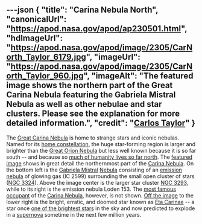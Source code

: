 ---json
{
  "title": "Carina Nebula North",
  "canonicalUrl": "https://apod.nasa.gov/apod/ap230501.html",
  "hdImageUrl": "https://apod.nasa.gov/apod/image/2305/CarNorth_Taylor_6179.jpg",
  "imageUrl": "https://apod.nasa.gov/apod/image/2305/CarNorth_Taylor_960.jpg",
  "imageAlt": "The featured image shows the northern part of the Great Carina Nebula featuring the Gabriela Mistral Nebula as well as other nebulae and star clusters. Please see the explanation for more detailed information.",
  "credit": "[Carlos Taylor](https://www.capturingancientphotons.com/about)"
}
---

The [Great Carina Nebula](https://apod.nasa.gov/apod/ap190507.html) is home to strange stars and iconic nebulas. Named for its [home constellation](https://en.wikipedia.org/wiki/Carina_(constellation)), the huge star-forming region is larger and brighter than the [Great Orion Nebula](https://apod.nasa.gov/apod/ap171129.html) but less well known because it is so far south -- and because so [much of humanity lives so far north](https://www.washingtonpost.com/blogs/wonkblog/files/2016/03/histpop.png). The [featured image](https://www.astrobin.com/aweslh/) shows in great detail the northernmost part of the [Carina Nebula](https://apod.nasa.gov/apod/ap090524.html). On the bottom left is the [Gabriela Mistral](https://en.wikipedia.org/wiki/Gabriela_Mistral) [Nebula](https://telescope.live/gallery/168) consisting of an [emission nebula](https://en.wikipedia.org/wiki/Emission_nebula) of glowing gas (IC 2599) surrounding the small open cluster of stars ([NGC 3324](https://en.wikipedia.org/wiki/NGC_3324)). Above the image center is the larger star cluster [NGC 3293](https://en.wikipedia.org/wiki/NGC_3293), while to its right is the emission nebula Loden 153. The [most famous occupant](https://i.pinimg.com/474x/e9/1d/9c/e91d9c4bd7c0ae81975ac7d7b9695742.jpg) of the [Carina Nebula](https://en.wikipedia.org/wiki/Carina_Nebula), however, is not shown. [Off the image](https://commons.wikimedia.org/wiki/File:Carina_Nebula_by_Harel_Boren_(151851961,_modified).jpg) to the lower right is the bright, erratic, and doomed star known as [Eta Carinae](https://en.wikipedia.org/wiki/Eta_Carinae) -- a star once [one of the brightest stars](https://ui.adsabs.harvard.edu/abs/2018AAS...23134811G/abstract) in the sky and now predicted to explode in a [supernova](https://imagine.gsfc.nasa.gov/science/objects/supernovae1.html) sometime in the next few million years.
